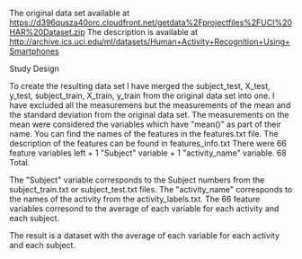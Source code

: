 The original data set available at https://d396qusza40orc.cloudfront.net/getdata%2Fprojectfiles%2FUCI%20HAR%20Dataset.zip
The description is available at http://archive.ics.uci.edu/ml/datasets/Human+Activity+Recognition+Using+Smartphones

Study Design

To create the resulting data set I have merged the subject_test, X_test, y_test, subject_train, X_train, y_train from the original data set into one. 
I have excluded all the measuremens but the measurements of the mean and the standard deviation from the original data set. The measurements on the mean were considered the variables which have "mean()" as part of their name. You can find the names of the features in the features.txt file. The description of the features can be found in features_info.txt
There were 66 feature variables left + 1 "Subject" variable + 1 "activity_name" variable. 68 Total. 

The "Subject" variable corresponds to the Subject numbers from the subject_train.txt or subject_test.txt files. The "activity_name" corresponds to the names of the activity from the activity_labels.txt.
The 66 feature variables corresond to the average of each variable for each activity and each subject.
 
The result is a dataset with the average of each variable for each activity and each subject. 
